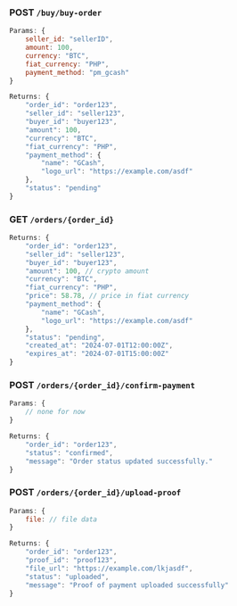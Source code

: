 ### POST ```/buy/buy-order ```
```javascript
Params: {
	seller_id: "sellerID",
	amount: 100,
	currency: "BTC",
	fiat_currency: "PHP",
	payment_method: "pm_gcash"
}

Returns: {
	"order_id": "order123",
	"seller_id": "seller123",
	"buyer_id": "buyer123",
	"amount": 100,
	"currency": "BTC",
	"fiat_currency": "PHP",
	"payment_method": {
		"name": "GCash",
		"logo_url": "https://example.com/asdf"
	},
	"status": "pending"
}
```

### GET ``` /orders/{order_id} ```
```javascript
Returns: {
	"order_id": "order123",
	"seller_id": "seller123",
	"buyer_id": "buyer123",
	"amount": 100, // crypto amount
	"currency": "BTC",
	"fiat_currency": "PHP",
	"price": 58.78, // price in fiat currency
	"payment_method": {
		"name": "GCash",
		"logo_url": "https://example.com/asdf"
	},
	"status": "pending",
	"created_at": "2024-07-01T12:00:00Z", 
	"expires_at": "2024-07-01T15:00:00Z"
}
```

### POST ```/orders/{order_id}/confirm-payment```
```javascript
Params: {
	// none for now
}

Returns: {
	"order_id": "order123",
	"status": "confirmed",
	"message": "Order status updated successfully."
}
```

### POST ``` /orders/{order_id}/upload-proof ```
```javascript
Params: {
	file: // file data
}

Returns: {
	"order_id": "order123",
	"proof_id": "proof123",
	"file_url": "https://example.com/lkjasdf",
	"status": "uploaded",
	"message": "Proof of payment uploaded successfully"
}
```
